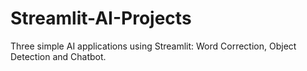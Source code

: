 # Streamlit-AI-Projects
Three simple AI applications using Streamlit: Word Correction, Object Detection and Chatbot.
